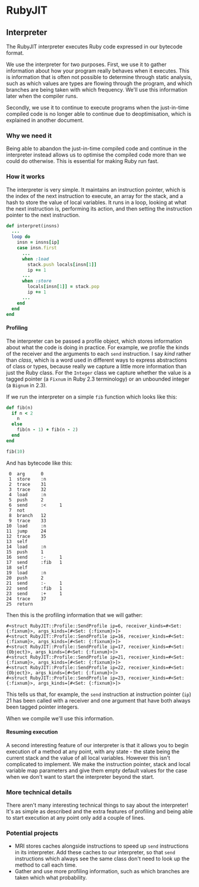 # RubyJIT

## Interpreter

The RubyJIT interpreter executes Ruby code expressed in our bytecode format.

We use the interpreter for two purposes. First, we use it to gather information
about how your program really behaves when it executes. This is information that
is often not possible to determine through static analysis, such as which values
are types are flowing through the program, and which branches are being taken
with which frequency. We'll use this information later when the compiler runs.

Secondly, we use it to continue to execute programs when the just-in-time
compiled code is no longer able to continue due to deoptimisation, which is
explained in another document.

### Why we need it

Being able to abandon the just-in-time compiled code and continue in the
interpreter instead allows us to optimise the compiled code more than we could
do otherwise. This is essential for making Ruby run fast.

### How it works

The interpreter is very simple. It maintains an instruction pointer, which is
the index of the next instruction to execute, an array for the stack, and a hash
to store the value of local variables. It runs in a loop, looking at what the
next instruction is, performing its action, and then setting the instruction
pointer to the next instruction.

```ruby
def interpret(insns)
  ...
  loop do
    insn = insns[ip]
    case insn.first
      ...
      when :load
        stack.push locals[insn[1]]
        ip += 1
      ...
      when :store
        locals[insn[1]] = stack.pop
        ip += 1
      ...
    end
  end
end
```

#### Profiling

The interpreter can be passed a profile object, which stores information about
what the code is doing in practice. For example, we profile the kinds of the
receiver and the arguments to each `send` instruction. I say *kind* rather than
*class*, which is a word used in different ways to express abstractions of class
or types, because really we capture a little more information than just the Ruby
class. For the `Integer` class we capture whether the value is a tagged pointer
(a `Fixnum` in Ruby 2.3 terminology) or an unbounded integer (a `Bignum` in
2.3).

If we run the interpreter on a simple `fib` function which looks like this:

```ruby
def fib(n)
  if n < 2
    n
  else
    fib(n - 1) + fib(n - 2)
  end
end

fib(10)
```

And has bytecode like this:

```
 0  arg      0
 1  store    :n
 2  trace    31
 3  trace    32
 4  load     :n
 5  push     2
 6  send     :<     1
 7  not        
 8  branch   12
 9  trace    33
10  load     :n
11  jump     24
12  trace    35
13  self       
14  load     :n
15  push     1
16  send     :-     1
17  send     :fib   1
18  self       
19  load     :n
20  push     2
21  send     :-     1
22  send     :fib   1
23  send     :+     1
24  trace    37
25  return
```

Then this is the profiling information that we will gather:

```
#<struct RubyJIT::Profile::SendProfile ip=6, receiver_kinds=#<Set: {:fixnum}>, args_kinds=[#<Set: {:fixnum}>]>
#<struct RubyJIT::Profile::SendProfile ip=16, receiver_kinds=#<Set: {:fixnum}>, args_kinds=[#<Set: {:fixnum}>]>
#<struct RubyJIT::Profile::SendProfile ip=17, receiver_kinds=#<Set: {Object}>, args_kinds=[#<Set: {:fixnum}>]>
#<struct RubyJIT::Profile::SendProfile ip=21, receiver_kinds=#<Set: {:fixnum}>, args_kinds=[#<Set: {:fixnum}>]>
#<struct RubyJIT::Profile::SendProfile ip=22, receiver_kinds=#<Set: {Object}>, args_kinds=[#<Set: {:fixnum}>]>
#<struct RubyJIT::Profile::SendProfile ip=23, receiver_kinds=#<Set: {:fixnum}>, args_kinds=[#<Set: {:fixnum}>]>
```

This tells us that, for example, the `send` instruction at instruction pointer
(`ip`) 21 has been called with a receiver and one argument that have both always
been tagged pointer integers.

When we compile we'll use this information.

#### Resuming execution

A second interesting feature of our interpreter is that it allows you to begin
execution of a method at any point, with any state - the state being the current
stack and the value of all local variables. However this isn't complicated to
implement. We make the instruction pointer, stack and local variable map
parameters and give them empty default values for the case when we don't want to
start the interpreter beyond the start.

### More technical details

There aren't many interesting technical things to say about the interpreter!
It's as simple as described and the extra features of profiling and being able
to start execution at any point only add a couple of lines.

### Potential projects

* MRI stores caches alongside instructions to speed up `send` instructions in
  its interpreter. Add these caches to our interpreter, so that `send`
  instructions which always see the same class don't need to look up the method
  to call each time.
* Gather and use more profiling information, such as which branches are taken
  which what probability.
